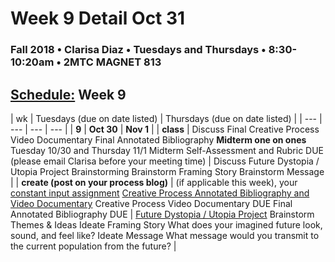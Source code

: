# Week 9 Detail Oct 31

### Fall 2018 • Clarisa Diaz • Tuesdays and Thursdays • 8:30-10:20am • 2MTC MAGNET 813

## [Schedule:](./) Week 9

| wk | Tuesdays \(due on date listed\) | Thursdays \(due on date listed\) |
| --- | --- | --- | --- |
| **9** | **Oct 30** | **Nov 1** |
| **class** | Discuss Final Creative Process Video Documentary Final Annotated Bibliography  **Midterm one on ones**  Tuesday 10/30 and Thursday 11/1   Midterm Self-Assessment and Rubric DUE \(please email Clarisa before your meeting time\) |  Discuss Future Dystopia / Utopia Project Brainstorming Brainstorm Framing Story Brainstorm Message |
| **create \(post on your process blog\)** |  \(if applicable this week\), your [constant input assignment](../assignments/constant-input-or-output.md)  [Creative Process Annotated Bibliography and Video Documentary](../projects/creative-process-annotated-bibliography-and-video-documentary.md) Creative Process Video Documentary DUE Final Annotated Bibliography DUE | [Future Dystopia / Utopia Project](../projects/future-dystopia-utopia-project.md) Brainstorm Themes & Ideas Ideate Framing Story What does your imagined future look, sound, and feel like?  Ideate Message What message would you transmit to the current population from the future? |

